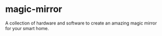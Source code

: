 # magic-mirror
A collection of hardware and software to create an amazing magic mirror for your smart home.
